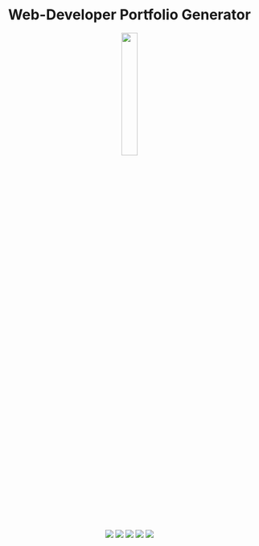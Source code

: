 <h1 align="center">Web-Developer Portfolio Generator</h1>

<p align="center">
 <img style="width:25%;" src="https://user-images.githubusercontent.com/110999043/210457488-777dacf5-7872-4bf0-9c78-9075785de452.png
"/>
<p align="center">




  <p align="center">
    <img src="https://img.shields.io/badge/Javascript-yellow" />
    <img src="https://img.shields.io/badge/React-9cf" />
    <img src="https://img.shields.io/badge/-Node.js-green" />
    <img src="https://img.shields.io/badge/Express-brightgreen" />
    <img src="https://img.shields.io/badge/MongoDB-darkgreen" />


